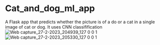 # Cat_and_dog_ml_app
A Flask app that predicts whether the picture is of a do or a cat in a single image of cat or dog.
It uses CNN classifification
![Web capture_27-2-2023_204939_127 0 0 1](https://user-images.githubusercontent.com/100023229/221608062-e71d7e08-0601-40bd-a0f1-59d66cda75e3.jpeg)
![Web capture_27-2-2023_205330_127 0 0 1](https://user-images.githubusercontent.com/100023229/221610144-6d49fd4c-355b-4dd8-a0f2-cc3ece221454.jpeg)
